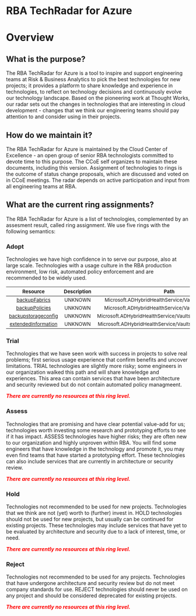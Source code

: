
RBA TechRadar for Azure
=======================

# Overview

## What is the purpose?


The RBA TechRadar for Azure is a tool to inspire and support engineering teams at Risk & Business Analytics to pick the best technologies for new projects; it provides a platform to share knowledge and experience in technologies, to reflect on technology decisions and continuously evolve our technology landscape.  Based on the pioneering work at Thought Works, our radar sets out the changes in technologies that are interesting in cloud development - changes that we think our engineering teams should pay attention to and consider using in their projects.
## How do we maintain it?


The RBA TechRadar for Azure is maintained by the Cloud Center of Excellence - an open group of senior RBA technologists committed to devote time to this purpose.  The CCoE self organizes to maintain these documents, including this version.  Assignment of technologies to rings is the outcome of status change proposals, which are discussed and voted on in CCoE meetings.  The radar depends on active participation and input from all engineering teams at RBA.
## What are the current ring assignments?


The RBA TechRadar for Azure is a list of technologies, complemented by an assesment result, called ring assignment.  We use five rings with the following semantics:
### Adopt


Technologies we have high confidence in to serve our purpose, also at large scale.  Technologies with a usage culture in the RBA production environment, low risk, automated policy enforcement and are recommended to be widely used.  

|<sub>Resource</sub>|<sub>Description</sub>|<sub>Path</sub>|<sub>Status</sub>|
| :---: | :---: | :---: | :---: |
|<sub>[backupFabrics](https://github.com/openrba/python-azure-techradar/tree/master/Microsoft.ADHybridHealthService/Vaults/backupFabrics)</sub>|<sub>UNKNOWN</sub>|<sub>Microsoft.ADHybridHealthService/Vaults/backupFabrics</sub>|<sub>ADOPT</sub>|
|<sub>[backupPolicies](https://github.com/openrba/python-azure-techradar/tree/master/Microsoft.ADHybridHealthService/Vaults/backupPolicies)</sub>|<sub>UNKNOWN</sub>|<sub>Microsoft.ADHybridHealthService/Vaults/backupPolicies</sub>|<sub>ADOPT</sub>|
|<sub>[backupstorageconfig](https://github.com/openrba/python-azure-techradar/tree/master/Microsoft.ADHybridHealthService/Vaults/backupstorageconfig)</sub>|<sub>UNKNOWN</sub>|<sub>Microsoft.ADHybridHealthService/Vaults/backupstorageconfig</sub>|<sub>ADOPT</sub>|
|<sub>[extendedInformation](https://github.com/openrba/python-azure-techradar/tree/master/Microsoft.ADHybridHealthService/Vaults/extendedInformation)</sub>|<sub>UNKNOWN</sub>|<sub>Microsoft.ADHybridHealthService/Vaults/extendedInformation</sub>|<sub>ADOPT</sub>|

### Trial


Technologies that we have seen work with success in projects to solve real problems;  first serious usage experience that confirm benefits and uncover limitations.  TRIAL technologies are slightly more risky; some engineers in our organization walked this path and will share knowledge and experiences.  This area can contain services that have been architecture and security reviewed but do not contain automated policy managmeent.  
  
***<font color="red"> There are currently no resources at this ring level. </font>***
### Assess


Technologies that are promising and have clear potential value-add for us; technologies worth investing some research and prototyping efforts to see if it has impact.  ASSESS technologies have higher risks;  they are often new to our organization and highly unproven within RBA.  You will find some engineers that have knowledge in the technology and promote it, you may even find teams that have started a prototyping effort.  These technologies can also include services that are currently in architecture or security review.  
  
***<font color="red"> There are currently no resources at this ring level. </font>***
### Hold


Technologies not recommended to be used for new projects. Technologies that we think are not (yet) worth to (further) invest in.  HOLD technologies should not be used for new projects, but usually can be continued for existing projects.  These technologies may include services that have yet to be evaluated by architecture and security due to a lack of interest, time, or need.  
  
***<font color="red"> There are currently no resources at this ring level. </font>***
### Reject


Technologies not recommended to be used for any projects. Technologies that have undergone architecture and security review but do not meet company standards for use.  REJECT technologies should never be used on any project and should be considered deprecated for existing projects.  
  
***<font color="red"> There are currently no resources at this ring level. </font>***